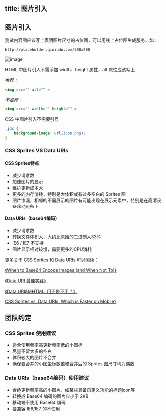 title: 图片引入
---

## 图片引入

测试内容图应该写上表明图片尺寸的占位图，可以用线上占位图生成服务，如：

```html
http://placeholder.qiniudn.com/300x200
```

![image](http://placeholder.qiniudn.com/300x200)



HTML 中图片引入不需添加 width、height 属性，alt 属性应该写上

*推荐：*

```html
<img src="" alt="" >
```

*不推荐：*

```html
<img src="" width="" height="" >
```

CSS 中图片引入不需要引号

```css
.jdc {
    background-image: url(icon.png);
}
```

### CSS Sprites VS Data URIs

#### CSS Sprites特点

* 减少请求数
* 加速图片的显示
* 维护更新成本大
* 更多的内存消耗，特别是大体积或有过多空白的 Sprites 图 
* 图片渗漏，相邻的不需展示的图片有可能出现在展示元素中，特别是在高清设备移动设备上

#### Data URIs（base64编码）

* 减少请求数
* 转换文件体积大，大约比原始的二进制大33%
* IE6 / IE7 不支持
* 图片显示相对较慢，需要更多的CPU消耗



更多关于 CSS Sprites 和 Data URIs 可以阅读：

[《When to Base64 Encode Images (and When Not To)》](http://davidbcalhoun.com/2011/when-to-base64-encode-images-and-when-not-to/)

[《Data URI 最佳实践》](http://madscript.com/html5/datauri-best-practice/)

[《Data URI&MHTML: 用还是不用？》](http://www.99css.com/492/)

[CSS Sprites vs. Data URIs: Which is Faster on Mobile?](http://www.mobify.com/blog/css-sprites-vs-data-uris-which-is-faster-on-mobile/)

## 团队约定

### CSS Sprites 使用建议

* 适合使用频率高更新频率低的小图标
* 尽量不留太多的空白
* 体积较大的图片不合并
* 确保要合并的小图坐标数值和合并后的 Sprites 图尺寸均为偶数


### Data URIs（base64编码）使用建议

* 合适更新频率高的小图片，如某些具备自定义功能的标题icon等
* 转换成 Base64 编码的图片应小于 2KB
* 移动端不使用 Base64 编码 
* 要兼容 IE6/IE7 的不使用
